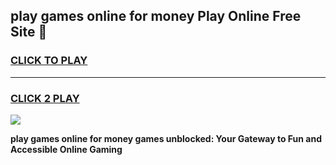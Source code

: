 
## play games online for money Play Online Free Site 👋
<h3>
<a href="https://download.freeplayer.one?title=play_games_online_for_money&ref=21F">CLICK TO PLAY</a></h3>
<hr>

<h3>
<a href="https://download.freeplayer.one?title=play_games_online_for_money&ref=21F">CLICK 2 PLAY</a>
  
</h3>

<a href="https://download.freeplayer.one?title=play_games_online_for_money&ref=21F"><img src="https://cdnb.artstation.com/p/assets/images/images/032/539/853/original/anto-thomas-button-gif.gif"></a>


**play games online for money games unblocked: Your Gateway to Fun and Accessible Online Gaming**
